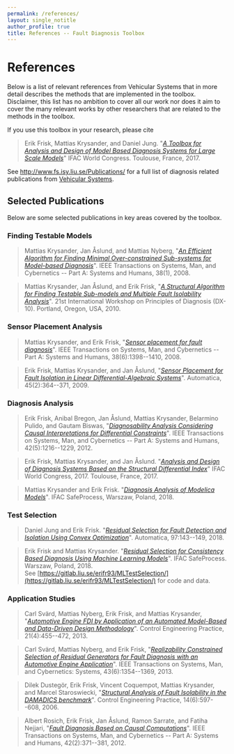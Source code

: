 ```yaml
---
permalink: /references/
layout: single_notitle
author_profile: true
title: References -- Fault Diagnosis Toolbox
---
```

# References
Below is a list of relevant references from Vehicular Systems that in more
detail describes the methods that are implemented in the toolbox. Disclaimer, this list has no
ambition to cover all our work nor does it aim to cover the many relevant works
by other researchers that are related to the methods in the toolbox.

If you use this toolbox in your research, please cite
> Erik Frisk, Mattias Krysander, and Daniel Jung. "[_A Toolbox for Analysis and Design of
Model Based Diagnosis Systems for Large Scale Models_](https://doi.org/10.1016/j.ifacol.2017.08.504)" IFAC World Congress.
Toulouse, France, 2017.

See <http://www.fs.isy.liu.se/Publications/> for a full list of diagnosis
related publications from [Vehicular Systems](http://www.fs.isy.liu.se/).

## Selected Publications
Below are some selected publications in key areas covered by the toolbox.

### Finding Testable Models
> Mattias Krysander, Jan Åslund, and Mattias Nyberg, "[_An Efficient Algorithm for Finding Minimal Over-constrained Sub-systems
for Model-based Diagnosis_](http://dx.doi.org/10.1109/TSMCA.2007.909555)".
IEEE Transactions on Systems, Man, and Cybernetics -- Part A: Systems and Humans, 38(1), 2008.

> Mattias Krysander, Jan Åslund, and Erik Frisk, "[_A Structural Algorithm for Finding
Testable Sub-models and Multiple Fault Isolability Analysis_](http://www.fs.isy.liu.se/en/Publications/Articles/DX_10_MK_JA_EF.pdf)".
21st International Workshop on Principles of Diagnosis (DX-10). Portland, Oregon, USA, 2010.

### Sensor Placement Analysis
> Mattias Krysander, and Erik Frisk, "[_Sensor placement for fault diagnosis_](http://dx.doi.org/10.1109/TSMCA.2008.2003968)".
IEEE Transactions on Systems, Man, and Cybernetics -- Part A: Systems and Humans, 38(6):1398--1410, 2008.

> Erik Frisk, Mattias Krysander, and Jan Åslund, "[_Sensor Placement for Fault Isolation in Linear Differential-Algebraic
Systems_](http://dx.doi.org/10.1016/j.automatica.2008.08.013)".
Automatica, 45(2):364--371, 2009.

### Diagnosis Analysis
> Erik Frisk, Anibal Bregon, Jan Åslund, Mattias Krysander, Belarmino Pulido, and Gautam Biswas, "[_Diagnosability Analysis Considering Causal Interpretations for
Differential Constraints_](http://dx.doi.org/10.1109/TSMCA.2012.2189877)".
IEEE Transactions on Systems, Man, and Cybernetics -- Part A: Systems and Humans, 42(5):1216--1229, 2012.

> Erik Frisk, Mattias Krysander, and Jan Åslund. "[_Analysis and Design of
Diagnosis Systems Based on the Structural Differential Index_](https://doi.org/10.1016/j.ifacol.2017.08.2129)" IFAC World
Congress, 2017. Toulouse, France, 2017.

> Mattias Krysander and Erik Frisk. "[_Diagnosis Analysis of Modelica Models_](http://safeprocess18.uz.zgora.pl/papers/WeBT4.4.pdf)". IFAC SafeProcess, Warszaw, Poland, 2018.

### Test Selection
> Daniel Jung and Erik Frisk. "[_Residual Selection for Fault Detection and Isolation Using Convex Optimization_](https://doi.org/10.1016/j.automatica.2018.08.006)". Automatica, 97:143--149, 2018.

> Erik Frisk and Mattias Krysander. "[_Residual Selection for Consistency Based Diagnosis Using Machine Learning Models_](http://safeprocess18.uz.zgora.pl/papers/WeBT4.2.pdf)". IFAC SafeProcess. Warszaw, Poland, 2018.<br>
See [https://gitlab.liu.se/erifr93/MLTestSelection/](https://gitlab.liu.se/erifr93/MLTestSelection/) for code and data.

### Application Studies

> Carl Svärd, Mattias Nyberg, Erik Frisk, and Mattias Krysander, "[_Automotive Engine FDI by Application of an Automated Model-Based and
Data-Driven Design Methodology_](http://dx.doi.org/10.1016/j.conengprac.2012.12.006)".
Control Engineering Practice, 21(4):455--472, 2013.

> Carl Svärd, Mattias Nyberg, and Erik Frisk, "[_Realizability Constrained Selection of Residual Generators for Fault
Diagnosis with an Automotive Engine Application_](http://dx.doi.org/10.1109/TSMC.2013.2258906)".
IEEE Transactions on Systems, Man, and Cybernetics: Systems, 43(6):1354--1369, 2013.

> Dilek Dustegör, Erik Frisk, Vincent Coquempot, Mattias Krysander, and Marcel Staroswiecki, "[_Structural Analysis of Fault Isolability in the DAMADICS benchmark_](http://dx.doi.org/10.1016/j.conengprac.2005.04.008)".
Control Engineering Practice, 14(6):597--608, 2006.

> Albert Rosich, Erik Frisk, Jan Åslund, Ramon Sarrate, and Fatiha Nejjari, "[_Fault Diagnosis Based on Causal Computations_](http://dx.doi.org/10.1109/TSMCA.2011.2164063)". IEEE Transactions on Systems, Man, and Cybernetics -- Part A: Systems and Humans, 42(2):371--381, 2012.

